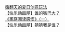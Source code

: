   
[嗨翻天的夏日创意玩法](http://www.dianyue.me/archives/769/ifq4t59y3mkknnqm/)  
[【快乐动画屋】谁的嘴巴大？](http://www.dianyue.me/archives/764/i5mfe0jienkjf2r8/)  
[《家庭阅读感悟》（一）](http://www.dianyue.me/archives/879/ziaxccqpdivihsxc/)  
[【快乐动画屋】猜猜我是谁？](http://www.dianyue.me/archives/759/wb8bdiiivdvlfawf/)